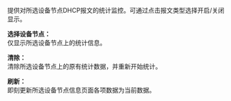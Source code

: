 提供对所选设备节点DHCP报文的统计监控。可通过点击报文类型选择开启/关闭显示。

**选择设备节点：**  
仅显示所选设备节点上的统计信息。

**清除：**  
清除所选设备节点上的原有统计数据，并重新开始统计。

**刷新：**  
即刻更新所选设备节点信息页面各项数据为当前数据。
